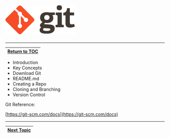 # ![](/assets/logo@2x.png)

---
|[Return to TOC](00-Table-of-Contents.md)|
|---|

* Introduction
* Key Concepts
* Download Git
* README.md
* Creating a Repo
* Cloning and Branching
* Version Control

Git Reference:

[https://git-scm.com/docs](https://git-scm.com/docs)

---

|[Next Topic](01_Introduction.md)|
|------|
